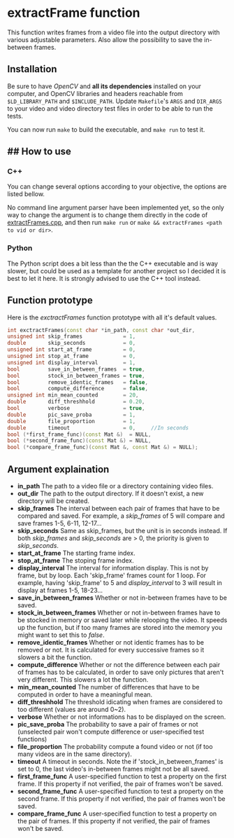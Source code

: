 # extractFrame function

This function writes frames from a video file into the output directory with various adjustable parameters. Also allow the possibility to save the in-between frames.


## Installation

Be sure to have *OpenCV* and **all its dependencies** installed on your computer, and OpenCV libraries and headers reachable from `$LD_LIBRARY_PATH` and `$INCLUDE_PATH`. Update `Makefile`'s `ARGS` and `DIR_ARGS` to your video and video directory test files in order to be able to run the tests.

You can now run `make` to build the executable, and `make run` to test it.


## How to use
--------------
### C++

You can change several options according to your objective, the options are listed bellow.

No command line argument parser have been implemented yet, so the only way to change the argument is to change them directly in the code of [extractFrames.cpp](extractFrames.cpp), and then run `make run` or `make && extractFrames <path to vid or dir>`.


### Python

The Python script does a bit less than the the C++ executable and is way slower, but could be used as a template for another project so I decided it is best to let it here. It is strongly advised to use the C++ tool instead.


## Function prototype

Here is the *exctractFrames* function prototype with all it's default values.

```c++
int exctractFrames(const char *in_path, const char *out_dir,
unsigned int skip_frames             = 1,
double       skip_seconds            = 0,
unsigned int start_at_frame          = 0,
unsigned int stop_at_frame           = 0,
unsigned int display_interval        = 1,
bool         save_in_between_frames  = true,
bool         stock_in_between_frames = true,
bool         remove_identic_frames   = false,
bool         compute_difference      = false,
unsigned int min_mean_counted        = 20,
double       diff_threshhold         = 0.20,
bool         verbose                 = true,
double       pic_save_proba          = 1,
double       file_proportion         = 1,
double       timeout                 = 0,     //In seconds
bool (*first_frame_func)(const Mat &)  = NULL,
bool (*second_frame_func)(const Mat &) = NULL,
bool (*compare_frame_func)(const Mat &, const Mat &) = NULL);
```

## Argument explaination

- **in_path** The path to a video file or a directory containing video files.
- **out_dir** The path to the output directory. If it doesn't exist, a new directory will be created.
- **skip_frames** The interval between each pair of frames that have to be compared and saved. For example, a *skip_frames* of 5 will compare and save frames 1-5, 6-11, 12-17...
- **skip_seconds** Same as skip_frames, but the unit is in seconds instead. If both *skip_frames* and *skip_seconds* are > 0, the priority is given to *skip_seconds*.
- **start_at_frame** The starting frame index.
- **stop_at_frame** The stoping frame index.
- **display_interval** The interval for information display. This is not by frame, but by loop. Each 'skip_frame' frames count for 1 loop. For example, having 'skip_frame' to 5 and *display_interval* to 3 will result in display at frames 1-5, 18-23...
- **save_in_between_frames** Whether or not in-between frames have to be saved.
- **stock_in_between_frames** Whether or not in-between frames have to be stocked in memory or saved later while relooping the video. It speeds up the function, but if too many frames are stored into the memory you might want to set this to *false*.
- **remove_identic_frames** Whether or not identic frames has to be removed or not. It is calculated for every successive frames so it slowers a bit the function.
- **compute_difference** Whether or not the difference between each pair of frames has to be calculated, in order to save only pictures that aren't very different. This slowers a lot the function.
- **min_mean_counted** The number of differences that have to be computed in order to have a meaningful mean.
- **diff_threshhold** The threshold idicating when frames are considered to too different (values are around 0~2).
- **verbose** Whether or not informations has to be displayed on the screen.
- **pic_save_proba** The probability to save a pair of frames or not (unselected pair won't compute difference or user-specified test functions)
- **file_proportion** The probability compute a found video or not (if too many videos are in the same directory).
- **timeout** A timeout in seconds. Note the if 'stock_in_between_frames' is set to 0, the last video's in-between frames might not be all saved.
- **first_frame_func** A user-specified function to test a property on the first frame. If this property if not verified, the pair of frames won't be saved.
- **second_frame_func** A user-specified function to test a property on the second frame. If this property if not verified, the pair of frames won't be saved.
- **compare_frame_func** A user-specified function to test a property on the pair of frames. If this property if not verified, the pair of frames won't be saved.
